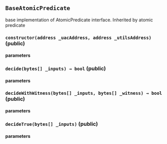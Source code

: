 ## `BaseAtomicPredicate`


base implementation of AtomicPredicate interface. Inherited by atomic predicate
### `constructor(address _uacAddress, address _utilsAddress)` (public)



#### parameters
### `decide(bytes[] _inputs) → bool` (public)



#### parameters
### `decideWithWitness(bytes[] _inputs, bytes[] _witness) → bool` (public)



#### parameters
### `decideTrue(bytes[] _inputs)` (public)



#### parameters
